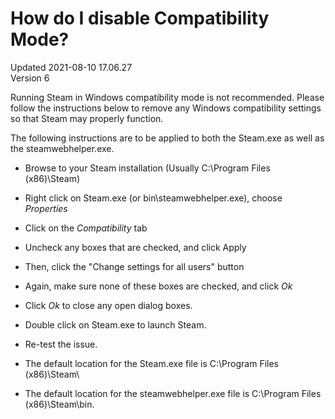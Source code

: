 # How do I disable Compatibility Mode?
Updated 2021-08-10 17.06.27  
Version 6  

Running Steam in Windows compatibility mode is not recommended. Please follow the instructions below to remove any Windows compatibility settings so that Steam may properly function.  
  
The following instructions are to be applied to both the Steam.exe as well as the steamwebhelper.exe.  
* Browse to your Steam installation (Usually C:\Program Files (x86)\Steam\)
* Right click on Steam.exe (or bin\steamwebhelper.exe), choose *Properties*
* Click on the *Compatibility* tab
* Uncheck any boxes that are checked, and click Apply
* Then, click the "Change settings for all users" button
* Again, make sure none of these boxes are checked, and click *Ok*
* Click *Ok* to close any open dialog boxes.
* Double click on Steam.exe to launch Steam.
* Re-test the issue.
  
  
  
* The default location for the Steam.exe file is C:\Program Files (x86)\Steam\
* The default location for the steamwebhelper.exe file is C:\Program Files (x86)\Steam\bin\.